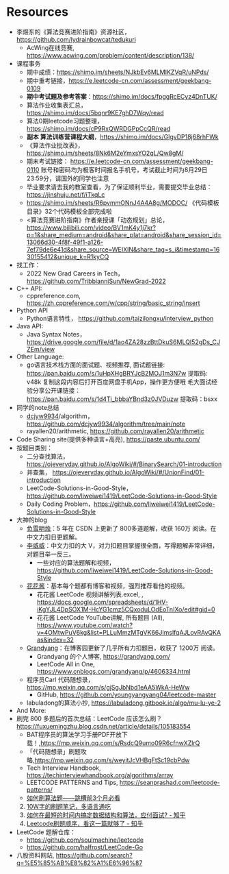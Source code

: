 # Resources



- 李煜东的《算法竞赛进阶指南》资源社区， https://github.com/lydrainbowcat/tedukuri
  - AcWing在线竞赛, https://www.acwing.com/problem/content/description/138/
- 课程事务
  - 期中成绩：https://shimo.im/sheets/NJkbEv6MLMIKZVqR/uNPds/
  - 期中重考链接，https://e.leetcode-cn.com/assessment/geekbang-0109
  - **期中考试题及参考答案**：https://shimo.im/docs/fpggRcECyz4DnTUK/ 
  - 算法作业收集表汇总， https://shimo.im/docs/5bqnr9KE7ghD7Wqy/read
  - 算法0期leetcode习题整理，https://shimo.im/docs/cP9RxQWRDGPpCcQR/read
  - **副本 算法训练营课程大纲**，https://shimo.im/docs/GlgvDP18j68rhFWk
  - 《算法作业批改表️》，https://shimo.im/sheets/8Nk6M2eYmxsYO2qL/Qw8gM/ 
  - 期末考试链接： https://e.leetcode-cn.com/assessment/geekbang-0110
    账号和密码均为极客时间报名手机号，考试截止时间为8月29日23:59分，请国外的同学也注意️
  - ️毕业要求请去我的教室查看，为了保证顺利毕业，需要提交毕业总结：https://jinshuju.net/f/iTkqLc
  - https://shimo.im/sheets/R6pvmmONnJ4A4A8g/MODOC/ 《代码模板目录》32个代码模板全部完成啦
  - <算法竞赛进阶指南》作者亲授课「动态规划」总论，https://www.bilibili.com/video/BV1mK4y1j7kr?p=1&share_medium=android&share_plat=android&share_session_id=13066d30-4f8f-49f1-a126-7ef79de6e41d&share_source=WEIXIN&share_tag=s_i&timestamp=1630155412&unique_k=R1kyCQ
- 找工作：
  - 2022 New Grad Careers in Tech，https://github.com/TribbianniSun/NewGrad-2022
- C++ API:
  - cppreference.com, https://zh.cppreference.com/w/cpp/string/basic_string/insert
- Python API
  - Python语言特性， https://github.com/taizilongxu/interview_python
- Java API:
  - Java Syntax Notes， https://drive.google.com/file/d/1ao4ZA28zzBttDkuS6MLQI52gDs_CJZEm/view
- Other Language:
  - go语言技术栈方面的面试题、视频推荐, 面试题链接: https://pan.baidu.com/s/1uHpXHgBRYJcB2MOJ1m3N7w 提取码: v48k 复制这段内容后打开百度网盘手机App，操作更方便哦
    毛大面试经验分享公开课链接：https://pan.baidu.com/s/1d4Ti_bbbaYBnd3z0JVDuzw 
    提取码：bsxx	
- 同学的note总结
  - [dcjyw9934](https://github.com/dcjyw9934)/algorithm，https://github.com/dcjyw9934/algorithm/tree/main/note
  - rayallen20/arithmetic, https://github.com/rayallen20/arithmetic
- Code Sharing site(提供多种语言+高亮), https://paste.ubuntu.com/
- 按题目类别：
  - 二分查找算法， https://ojeveryday.github.io/AlgoWiki/#/BinarySearch/01-introduction
  - 并查集， https://ojeveryday.github.io/AlgoWiki/#/UnionFind/01-introduction
  - LeetCode-Solutions-in-Good-Style， https://github.com/liweiwei1419/LeetCode-Solutions-in-Good-Style
  - Daily Coding Problem，https://github.com/liweiwei1419/LeetCode-Solutions-in-Good-Style
- 大神的blog
  - [负雪明烛](https://blog.csdn.net/fuxuemingzhu)：5 年在 CSDN 上更新了 800多道题解，收获 160万 阅读。在中文力扣日更题解。
  - [李威威](https://liweiwei1419.gitee.io/leetcode-algo/)：中文力扣的大 V，对力扣题目掌握很全面，写得题解非常详细，对题目举一反三。
    - 一些对应的算法题解和视频，https://github.com/liweiwei1419/LeetCode-Solutions-in-Good-Style
  - [花花酱](https://zxi.mytechroad.com/blog/)：基本每个题都有博客和视频，强烈推荐看他的视频。
    - 花花酱 LeetCode 视频讲解列表.excel, , https://docs.google.com/spreadsheets/d/1HV-iKgYJL4DpSOX1M-HcYG1cmz5CQxoduLOdEoTnIXo/edit#gid=0
    - 花花酱 LeetCode YouTube讲解, 所有题目 (All), https://www.youtube.com/watch?v=4OMtwPuV6kg&list=PLLuMmzMTgVK66JImslfqAJLovRAyQKAas&index=32
  - [Grandyang](https://www.cnblogs.com/grandyang/)：在博客园更新了几乎所有力扣题目，收获了 1200万 阅读。
    - Grandyang 的个人博客, https://grandyang.com/
    - LeetCode All in One, https://www.cnblogs.com/grandyang/p/4606334.html
  - 程序员Carl 代码随想录，https://mp.weixin.qq.com/s/gjSgJbNbd1eAA5WkA-HeWw
    - GitHub, https://github.com/youngyangyang04/leetcode-master
  - labuladong的算法小抄, https://labuladong.gitbook.io/algo/mu-lu-ye-2
- And More:
- 刷完 800 多题后的首次总结：LeetCode 应该怎么刷？https://fuxuemingzhu.blog.csdn.net/article/details/105183554
  - BAT程序员的算法学习手册PDF开放下载！,https://mp.weixin.qq.com/s/RsdcQ9umo09R6cfnwXZlrQ
  - 「代码随想录」刷题攻略,https://mp.weixin.qq.com/s/weyitJcVHBgFtSc19cbPdw
  - Tech Interview Handbook, https://techinterviewhandbook.org/algorithms/array
  - LEETCODE PATTERNS and Tips, https://seanprashad.com/leetcode-patterns/
  - [如何刷算法题——跳槽前3个月必看](https://zhuanlan.zhihu.com/p/393018866)
  2. [10W字的刷题笔记，多语言通吃](https://juejin.cn/post/6962491739500183588)
  3. [如何在最短的时间内搞定数据结构和算法，应付面试? - 知乎](https://www.zhihu.com/question/28580777/answer/1864209518)
  4. [Leetcode刷题顺序，看这一篇就够了 - 知乎](https://zhuanlan.zhihu.com/p/161036474)
- LeetCode 题解仓库：
  - https://github.com/soulmachine/leetcode
  - https://github.com/halfrost/LeetCode-Go
- 八股资料网站, https://github.com/search?q=%E5%85%AB%E8%82%A1%E6%96%87

